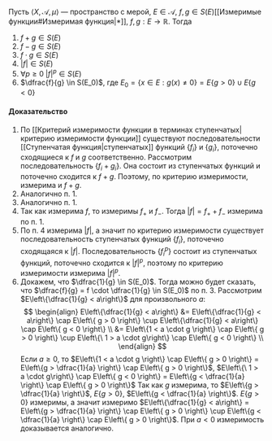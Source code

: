 Пусть $\langle X, \mathcal{A}, \mu \rangle$ — пространство с мерой, $E \in \mathcal{A}$, $f, g \in S(E)$[[Измеримые функции#Измеримая функция|*]], $f, g: E \rightarrow \mathbb{R}$.
Тогда
1. $f + g \in S(E)$
2. $f - g \in S(E)$
3. $f \cdot g \in S(E)$
4. $|f| \in S(E)$
5. $\forall p \ge 0 \; |f|^p \in S(E)$
6. $\dfrac{f}{g} \in S(E_0)$, где $E_0 = \{x \in E : g(x) \neq 0 \} = E\{g > 0\} \cup E\{g < 0\}$

#### Доказательство
1. По [[Критерий измеримости функции в терминах ступенчатых|критерию измеримости функции]] существуют последовательности [[Ступенчатая функция|ступенчатых]] функций $\{f_i\}$ и $\{g_i\}$, поточечно сходящиеся к $f$ и $g$ соответственно. Рассмотрим последовательность $\{f_i + g_i\}$. Она состоит из ступенчатых функций и поточечно сходится к $f + g$. Поэтому, по критерию измеримости, измерима и $f + g$.
2. Аналогично п. 1.
3. Аналогично п. 1.
4. Так как измерима $f$, то измеримы $f_+$ и $f_-$. Тогда $|f| = f_+ + f_-$ измерима по п. 1.
5. По п. 4 измерима $|f|$, а значит по критерию измеримости существует последовательность ступенчатых функций $\{f_i\}$, поточечно сходящаяся к $|f|$. Последовательность $\{f_i^p\}$ состоит из ступенчатых функций, поточечно сходится к $|f|^p$, поэтому по критерию измеримости измерима $|f|^p$.
6. Докажем, что $\dfrac{1}{g} \in S(E_0)$. Тогда можно будет сказать, что $\dfrac{f}{g} = f \cdot \dfrac{1}{g} \in S(E_0)$ по п. 3. Рассмотрим $E\left\{\dfrac{1}{g} < a\right\}$ для произвольного $a$:
$$
\begin{align}
	E\left\{\dfrac{1}{g} < a\right\} &= E\left\{\dfrac{1}{g} < a\right\} \cap E\left\{ g > 0 \right\} \cup E\left\{\dfrac{1}{g} < a\right\} \cap E\left\{ g < 0 \right\} \\
	&= E\left\{1 < a \cdot g \right\} \cap E\left\{ g > 0 \right\} \cup E\left\{\ 1 > a \cdot g\right\} \cap E\left\{ g < 0 \right\} \\
\end{align}
$$
	Если $a \ge 0$, то $E\left\{1 < a \cdot g \right\} \cap E\left\{ g > 0 \right\} = E\left\{g > \dfrac{1}{a} \right\} \cap E\left\{ g > 0 \right\}$, $E\left\{\ 1 > a \cdot g\right\} \cap E\left\{ g < 0 \right\} = E\left\{g < \dfrac{1}{a} \right\} \cap E\left\{ g > 0 \right\}$
	Так как $g$ измерима, то $E\left\{g > \dfrac{1}{a} \right\}$, $E\left\{ g > 0 \right\}$, $E\left\{g < \dfrac{1}{a} \right\}$.  $E\left\{ g > 0 \right\}$ измеримы, а значит измеримо $E\left\{\dfrac{1}{g} < a\right\} = E\left\{g > \dfrac{1}{a} \right\} \cap E\left\{ g > 0 \right\} \cup E\left\{g < \dfrac{1}{a} \right\} \cap E\left\{ g > 0 \right\}$.
	При $a < 0$ измеримость доказывается аналогично.